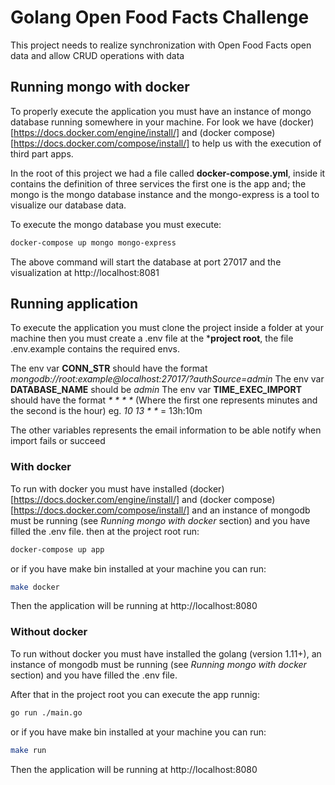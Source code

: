 # Golang Open Food Facts Challenge

This project needs to realize synchronization with Open Food Facts open data and allow CRUD operations with data

## Running mongo with docker

To properly execute the application you must have an instance of mongo database running somewhere in your machine. For look we
have (docker)[https://docs.docker.com/engine/install/] and (docker compose)[https://docs.docker.com/compose/install/] to help
us with the execution of third part apps. 

In the root of this project we had a file called **docker-compose.yml**, inside it contains the definition of three services
the first one is the app and; the mongo is the mongo database instance and the mongo-express is a tool to visualize our database data.

To execute the mongo database you must execute: 

```sh
docker-compose up mongo mongo-express
```

The above command will start the database at port 27017 and the visualization at http://localhost:8081

## Running application

To execute the application you must clone the project inside a folder at your machine then you must create a .env file
at the ***project root**, the file .env.example contains the required envs.

The env var **CONN_STR** should have the format _mongodb://root:example@localhost:27017/?authSource=admin_
The env var **DATABASE_NAME** should be _admin_
The env var **TIME_EXEC_IMPORT** should have the format _* * * *_ (Where the first one represents minutes and the second is the hour) eg. _10 13 * *_ = 13h:10m

The other variables represents the email information to be able notify when import fails or succeed

### With docker

To run with docker you must have installed (docker)[https://docs.docker.com/engine/install/] and (docker compose)[https://docs.docker.com/compose/install/] and an instance of mongodb must be running (see _Running mongo with docker_ section) and you have filled the .env file. then at the project root run:

```sh
docker-compose up app
```

or if you have make bin installed at your machine you can run:

```sh
make docker
```

Then the application will be running at http://localhost:8080


### Without docker

To run without docker you must have installed the golang (version 1.11+), an instance of mongodb must be running (see _Running mongo with docker_ section) and you have filled the .env file.

After that in the project root you can execute the app runnig:

```sh
go run ./main.go
```

or if you have make bin installed at your machine you can run:

```sh
make run
```

Then the application will be running at http://localhost:8080